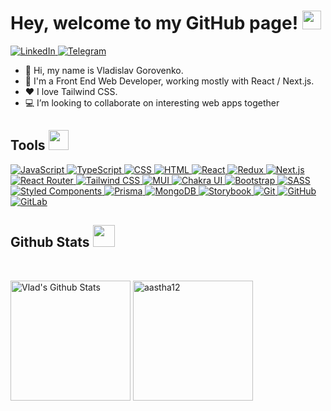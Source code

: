 <h1> Hey, welcome to my GitHub page! <img src = "https://raw.githubusercontent.com/MartinHeinz/MartinHeinz/master/wave.gif" width = 30px> </h1>

<a href="https://www.linkedin.com/in/vladislavgorovenko/" target="_blank">
  <img alt="LinkedIn" src="https://img.shields.io/badge/LinkedIn-0077B5?style=for-the-badge&logo=linkedin&logoColor=white">
</a>   
<a href="https://t.me/vlad_webdev_iam" target="_blank">
  <img alt="Telegram" src="https://img.shields.io/badge/Telegram-0077B5?style=for-the-badge&logo=telegram&logoColor=white">
</a>

- 👋 Hi, my name is Vladislav Gorovenko.
- 💼 I'm a Front End Web Developer, working mostly with React / Next.js. 
- ❤️ I love Tailwind CSS. 
- 💻 I’m looking to collaborate on interesting web apps together

<h2> Tools <img src = "https://media2.giphy.com/media/QssGEmpkyEOhBCb7e1/giphy.gif?cid=ecf05e47a0n3gi1bfqntqmob8g9aid1oyj2wr3ds3mg700bl&rid=giphy.gif" width = 32px> </h2>

<a href="https://developer.mozilla.org/en-US/docs/Web/JavaScript" target="_blank">
<img alt="JavaScript" src="https://img.shields.io/badge/JavaScript-F7DF1E?style=for-the-badge&logo=javascript&logoColor=black">
</a>

<a href="https://www.typescriptlang.org" target="_blank">
<img alt="TypeScript" src="https://img.shields.io/badge/TypeScript-007ACC?style=for-the-badge&logo=typescript&logoColor=white">
</a>

<a href="https://developer.mozilla.org/en-US/docs/Web/CSS" target="_blank">
<img alt="CSS" src="https://img.shields.io/badge/CSS-1572B6?style=for-the-badge&logo=css3&logoColor=white">
</a>

<a href="https://developer.mozilla.org/en-US/docs/Web/HTML" target="_blank">
<img alt="HTML" src="https://img.shields.io/badge/HTML-E34F26?style=for-the-badge&logo=html5&logoColor=white">
</a>

<a href="https://reactjs.org" target="_blank">
<img alt="React" src="https://img.shields.io/badge/React-61DAFB?style=for-the-badge&logo=react&logoColor=white">
</a>

<a href="https://redux.js.org" target="_blank">
<img alt="Redux" src="https://img.shields.io/badge/Redux-764ABC?style=for-the-badge&logo=redux&logoColor=white">
</a>

<a href="https://nextjs.org" target="_blank">
<img alt="Next.js" src="https://img.shields.io/badge/Next.js-000000?style=for-the-badge&logo=next.js&logoColor=white">
</a>

<a href="https://reactrouter.com" target="_blank">
<img alt="React Router" src="https://img.shields.io/badge/React%20Router-CA4245?style=for-the-badge&logo=react-router&logoColor=white">
</a>

<a href="https://tailwindcss.com" target="_blank">
<img alt="Tailwind CSS" src="https://img.shields.io/badge/Tailwind%20CSS-38B2AC?style=for-the-badge&logo=tailwind-css&logoColor=white">
</a>

<a href="https://mui.com" target="_blank">
<img alt="MUI" src="https://img.shields.io/badge/MUI-0081CB?style=for-the-badge&logo=mui&logoColor=white">
</a>

<a href="https://chakra-ui.com" target="_blank">
<img alt="Chakra UI" src="https://img.shields.io/badge/Chakra%20UI-319795?style=for-the-badge&logo=chakra-ui&logoColor=white">
</a>

<a href="https://getbootstrap.com" target="_blank">
<img alt="Bootstrap" src="https://img.shields.io/badge/Bootstrap-7952B3?style=for-the-badge&logo=bootstrap&logoColor=white">
</a>

<a href="https://sass-lang.com" target="_blank">
<img alt="SASS" src="https://img.shields.io/badge/SASS-CC6699?style=for-the-badge&logo=sass&logoColor=white">
</a>

<a href="https://styled-components.com" target="_blank">
<img alt="Styled Components" src="https://img.shields.io/badge/Styled%20Components-DB7093?style=for-the-badge&logo=styled-components&logoColor=white">
</a>

<a href="https://www.prisma.io" target="_blank">
<img alt="Prisma" src="https://img.shields.io/badge/Prisma-1B222D?style=for-the-badge&logo=prisma&logoColor=white">
</a>

<a href="https://www.mongodb.com" target="_blank">
<img alt="MongoDB" src="https://img.shields.io/badge/MongoDB-47A248?style=for-the-badge&logo=mongodb&logoColor=white">
</a>

<a href="https://storybook.js.org" target="_blank">
<img alt="Storybook" src="https://img.shields.io/badge/Storybook-FF4785?style=for-the-badge&logo=storybook&logoColor=white">
</a>

<a href="https://git-scm.com" target="_blank">
<img alt="Git" src="https://img.shields.io/badge/Git-F05032?style=for-the-badge&logo=git&logoColor=white">
</a>

<a href="https://github.com" target="_blank">
<img alt="GitHub" src="https://img.shields.io/badge/GitHub-181717?style=for-the-badge&logo=github&logoColor=white">
</a>

<a href="https://gitlab.com" target="_blank">
<img alt="GitLab" src="https://img.shields.io/badge/GitLab-FCA121?style=for-the-badge&logo=gitlab&logoColor=white">
</a>

<h2> Github Stats <img src = "https://i.pinimg.com/originals/65/c4/f4/65c4f452571be1261e9c623f7da488ac.gif" width = 35px> </h2>

<br/>
<p align="left">
<img alt="Vlad's Github Stats" src="https://github-readme-stats.vercel.app/api?username=vladislav-gorovenko&show_icons=true&count_private=true&theme=algolia" height="192px"/>
<img src="https://github-readme-stats.vercel.app/api/top-langs?username=vladislav-gorovenko&show_icons=true&locale=en&layout=compact&theme=algolia" alt="aastha12" height="192px"/>
</p>




